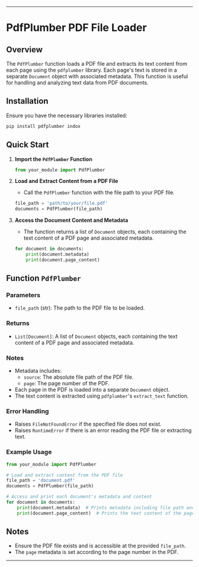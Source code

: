 
---

# PdfPlumber PDF File Loader

## Overview

The `PdfPlumber` function loads a PDF file and extracts its text content from each page using the `pdfplumber` library. Each page's text is stored in a separate `Document` object with associated metadata. This function is useful for handling and analyzing text data from PDF documents.

## Installation

Ensure you have the necessary libraries installed:

```bash
pip install pdfplumber indox
```

## Quick Start

1. **Import the `PdfPlumber` Function**

   ```python
   from your_module import PdfPlumber
   ```

2. **Load and Extract Content from a PDF File**

   - Call the `PdfPlumber` function with the file path to your PDF file.

   ```python
   file_path = 'path/to/your/file.pdf'
   documents = PdfPlumber(file_path)
   ```

3. **Access the Document Content and Metadata**

   - The function returns a list of `Document` objects, each containing the text content of a PDF page and associated metadata.

   ```python
   for document in documents:
       print(document.metadata)
       print(document.page_content)
   ```

## Function `PdfPlumber`

### Parameters

- `file_path` (str): The path to the PDF file to be loaded.

### Returns

- `List[Document]`: A list of `Document` objects, each containing the text content of a PDF page and associated metadata.

### Notes

- Metadata includes:
  - `source`: The absolute file path of the PDF file.
  - `page`: The page number of the PDF.
- Each page in the PDF is loaded into a separate `Document` object.
- The text content is extracted using `pdfplumber`'s `extract_text` function.

### Error Handling

- Raises `FileNotFoundError` if the specified file does not exist.
- Raises `RuntimeError` if there is an error reading the PDF file or extracting text.

### Example Usage

```python
from your_module import PdfPlumber

# Load and extract content from the PDF file
file_path = 'document.pdf'
documents = PdfPlumber(file_path)

# Access and print each document's metadata and content
for document in documents:
    print(document.metadata)  # Prints metadata including file path and page number
    print(document.page_content)  # Prints the text content of the page
```

## Notes

- Ensure the PDF file exists and is accessible at the provided `file_path`.
- The `page` metadata is set according to the page number in the PDF.

---

